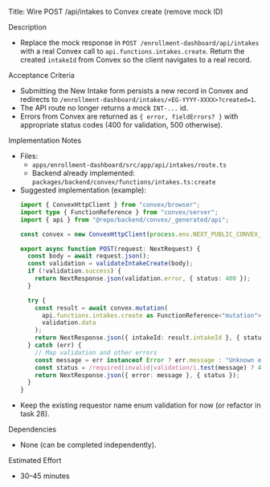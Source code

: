 Title: Wire POST /api/intakes to Convex create (remove mock ID)

Description
- Replace the mock response in `POST /enrollment-dashboard/api/intakes` with a real Convex call to `api.functions.intakes.create`. Return the created `intakeId` from Convex so the client navigates to a real record.

Acceptance Criteria
- Submitting the New Intake form persists a new record in Convex and redirects to `/enrollment-dashboard/intakes/<EG-YYYY-XXXX>?created=1`.
- The API route no longer returns a mock `INT-...` id.
- Errors from Convex are returned as `{ error, fieldErrors? }` with appropriate status codes (400 for validation, 500 otherwise).

Implementation Notes
- Files:
  - `apps/enrollment-dashboard/src/app/api/intakes/route.ts`
  - Backend already implemented: `packages/backend/convex/functions/intakes.ts:create`
- Suggested implementation (example):
  ```ts
  import { ConvexHttpClient } from "convex/browser";
  import type { FunctionReference } from "convex/server";
  import { api } from "@repo/backend/convex/_generated/api";

  const convex = new ConvexHttpClient(process.env.NEXT_PUBLIC_CONVEX_URL!);

  export async function POST(request: NextRequest) {
    const body = await request.json();
    const validation = validateIntakeCreate(body);
    if (!validation.success) {
      return NextResponse.json(validation.error, { status: 400 });
    }

    try {
      const result = await convex.mutation(
        api.functions.intakes.create as FunctionReference<"mutation">,
        validation.data
      );
      return NextResponse.json({ intakeId: result.intakeId }, { status: 201 });
    } catch (err) {
      // Map validation and other errors
      const message = err instanceof Error ? err.message : "Unknown error";
      const status = /required|invalid|validation/i.test(message) ? 400 : 500;
      return NextResponse.json({ error: message }, { status });
    }
  }
  ```
- Keep the existing requestor name enum validation for now (or refactor in task 28).

Dependencies
- None (can be completed independently).

Estimated Effort
- 30–45 minutes

